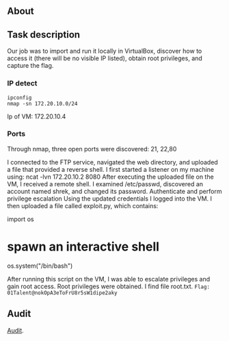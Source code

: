 ## About

## Task description

Our job was to import and run it locally in VirtualBox, discover how to access it (there will be no visible IP listed), obtain root privileges, and capture the flag.


###  IP detect
```
ipconfig
nmap -sn 172.20.10.0/24
```
Ip of VM: 172.20.10.4

### Ports
Through nmap, three open ports were discovered: 21, 22,80

I connected to the FTP service, navigated the web directory, and uploaded a file that provided a reverse shell. I first started a listener on my machine using:
ncat -lvn 172.20.10.2 8080
After executing the uploaded file on the VM, I received a remote shell. I examined /etc/passwd, discovered an account named shrek, and changed its password.
Authenticate and perform privilege escalation
Using the updated credentials I logged into the VM. I then uploaded a file called exploit.py, which contains:

import os
# spawn an interactive shell
os.system("/bin/bash")


After running this script on the VM, I was able to escalate privileges and gain root access.
Root privileges were obtained. I find file root.txt. `Flag: 01Talent@nokOpA3eToFrU8r5sW1dipe2aky`

## Audit
[Audit](https://github.com/01-edu/public/tree/master/subjects/cybersecurity/local).